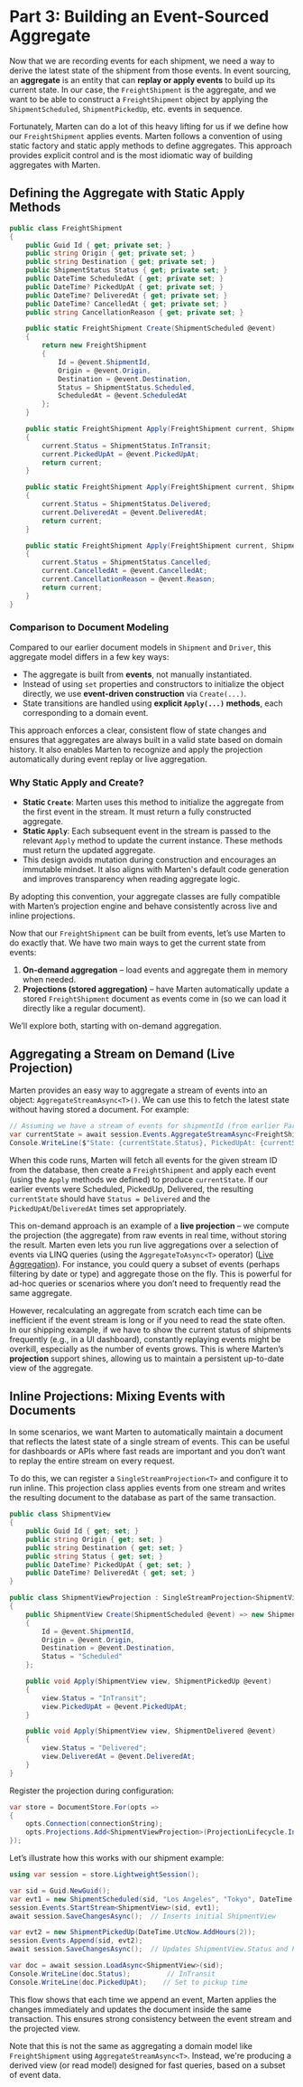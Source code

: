 # Part 3: Building an Event-Sourced Aggregate

Now that we are recording events for each shipment, we need a way to derive the latest state of the shipment from those events. In event sourcing, an **aggregate** is an entity that can **replay or apply events** to build up its current state. In our case, the `FreightShipment` is the aggregate, and we want to be able to construct a `FreightShipment` object by applying the `ShipmentScheduled`, `ShipmentPickedUp`, etc. events in sequence.

Fortunately, Marten can do a lot of this heavy lifting for us if we define how our `FreightShipment` applies events. Marten follows a convention of using static factory and static apply methods to define aggregates. This approach provides explicit control and is the most idiomatic way of building aggregates with Marten.

## Defining the Aggregate with Static Apply Methods

```csharp
public class FreightShipment
{
    public Guid Id { get; private set; }
    public string Origin { get; private set; }
    public string Destination { get; private set; }
    public ShipmentStatus Status { get; private set; }
    public DateTime ScheduledAt { get; private set; }
    public DateTime? PickedUpAt { get; private set; }
    public DateTime? DeliveredAt { get; private set; }
    public DateTime? CancelledAt { get; private set; }
    public string CancellationReason { get; private set; }

    public static FreightShipment Create(ShipmentScheduled @event)
    {
        return new FreightShipment
        {
            Id = @event.ShipmentId,
            Origin = @event.Origin,
            Destination = @event.Destination,
            Status = ShipmentStatus.Scheduled,
            ScheduledAt = @event.ScheduledAt
        };
    }

    public static FreightShipment Apply(FreightShipment current, ShipmentPickedUp @event)
    {
        current.Status = ShipmentStatus.InTransit;
        current.PickedUpAt = @event.PickedUpAt;
        return current;
    }

    public static FreightShipment Apply(FreightShipment current, ShipmentDelivered @event)
    {
        current.Status = ShipmentStatus.Delivered;
        current.DeliveredAt = @event.DeliveredAt;
        return current;
    }

    public static FreightShipment Apply(FreightShipment current, ShipmentCancelled @event)
    {
        current.Status = ShipmentStatus.Cancelled;
        current.CancelledAt = @event.CancelledAt;
        current.CancellationReason = @event.Reason;
        return current;
    }
}
```

### Comparison to Document Modeling

Compared to our earlier document models in `Shipment` and `Driver`, this aggregate model differs in a few key ways:

- The aggregate is built from **events**, not manually instantiated.
- Instead of using `set` properties and constructors to initialize the object directly, we use **event-driven construction** via `Create(...)`.
- State transitions are handled using **explicit `Apply(...)` methods**, each corresponding to a domain event.

This approach enforces a clear, consistent flow of state changes and ensures that aggregates are always built in a valid state based on domain history. It also enables Marten to recognize and apply the projection automatically during event replay or live aggregation.

### Why Static Apply and Create?

- **Static `Create`**: Marten uses this method to initialize the aggregate from the first event in the stream. It must return a fully constructed aggregate.
- **Static `Apply`**: Each subsequent event in the stream is passed to the relevant `Apply` method to update the current instance. These methods must return the updated aggregate.
- This design avoids mutation during construction and encourages an immutable mindset. It also aligns with Marten's default code generation and improves transparency when reading aggregate logic.

By adopting this convention, your aggregate classes are fully compatible with Marten’s projection engine and behave consistently across live and inline projections.

Now that our `FreightShipment` can be built from events, let’s use Marten to do exactly that. We have two main ways to get the current state from events:

1. **On-demand aggregation** – load events and aggregate them in memory when needed.
2. **Projections (stored aggregation)** – have Marten automatically update a stored `FreightShipment` document as events come in (so we can load it directly like a regular document).

We’ll explore both, starting with on-demand aggregation.

## Aggregating a Stream on Demand (Live Projection)

Marten provides an easy way to aggregate a stream of events into an object: `AggregateStreamAsync<T>()`. We can use this to fetch the latest state without having stored a document. For example:

```csharp
// Assuming we have a stream of events for shipmentId (from earlier Part)
var currentState = await session.Events.AggregateStreamAsync<FreightShipment>(shipmentId);
Console.WriteLine($"State: {currentState.Status}, PickedUpAt: {currentState.PickedUpAt}");
```

When this code runs, Marten will fetch all events for the given stream ID from the database, then create a `FreightShipment` and apply each event (using the `Apply` methods we defined) to produce `currentState`. If our earlier events were Scheduled, PickedUp, Delivered, the resulting `currentState` should have `Status = Delivered` and the `PickedUpAt`/`DeliveredAt` times set appropriately.

This on-demand approach is an example of a **live projection** – we compute the projection (the aggregate) from raw events in real time, without storing the result. Marten even lets you run live aggregations over a selection of events via LINQ queries (using the `AggregateToAsync<T>` operator) ([Live Aggregation](/events/projections/live-aggregates)). For instance, you could query a subset of events (perhaps filtering by date or type) and aggregate those on the fly. This is powerful for ad-hoc queries or scenarios where you don’t need to frequently read the same aggregate.

However, recalculating an aggregate from scratch each time can be inefficient if the event stream is long or if you need to read the state often. In our shipping example, if we have to show the current status of shipments frequently (e.g., in a UI dashboard), constantly replaying events might be overkill, especially as the number of events grows. This is where Marten’s **projection** support shines, allowing us to maintain a persistent up-to-date view of the aggregate.

## Inline Projections: Mixing Events with Documents

In some scenarios, we want Marten to automatically maintain a document that reflects the latest state of a single stream of events. This can be useful for dashboards or APIs where fast reads are important and you don’t want to replay the entire stream on every request.

To do this, we can register a `SingleStreamProjection<T>` and configure it to run inline. This projection class applies events from one stream and writes the resulting document to the database as part of the same transaction.

```csharp
public class ShipmentView
{
    public Guid Id { get; set; }
    public string Origin { get; set; }
    public string Destination { get; set; }
    public string Status { get; set; }
    public DateTime? PickedUpAt { get; set; }
    public DateTime? DeliveredAt { get; set; }
}

public class ShipmentViewProjection : SingleStreamProjection<ShipmentView>
{
    public ShipmentView Create(ShipmentScheduled @event) => new ShipmentView
    {
        Id = @event.ShipmentId,
        Origin = @event.Origin,
        Destination = @event.Destination,
        Status = "Scheduled"
    };

    public void Apply(ShipmentView view, ShipmentPickedUp @event)
    {
        view.Status = "InTransit";
        view.PickedUpAt = @event.PickedUpAt;
    }

    public void Apply(ShipmentView view, ShipmentDelivered @event)
    {
        view.Status = "Delivered";
        view.DeliveredAt = @event.DeliveredAt;
    }
}
```

Register the projection during configuration:

```csharp
var store = DocumentStore.For(opts =>
{
    opts.Connection(connectionString);
    opts.Projections.Add<ShipmentViewProjection>(ProjectionLifecycle.Inline);
});
```

Let’s illustrate how this works with our shipment example:

```csharp
using var session = store.LightweightSession();

var sid = Guid.NewGuid();
var evt1 = new ShipmentScheduled(sid, "Los Angeles", "Tokyo", DateTime.UtcNow);
session.Events.StartStream<ShipmentView>(sid, evt1);
await session.SaveChangesAsync();  // Inserts initial ShipmentView

var evt2 = new ShipmentPickedUp(DateTime.UtcNow.AddHours(2));
session.Events.Append(sid, evt2);
await session.SaveChangesAsync();  // Updates ShipmentView.Status and PickedUpAt

var doc = await session.LoadAsync<ShipmentView>(sid);
Console.WriteLine(doc.Status);         // InTransit
Console.WriteLine(doc.PickedUpAt);    // Set to pickup time
```

This flow shows that each time we append an event, Marten applies the changes immediately and updates the document inside the same transaction. This ensures strong consistency between the event stream and the projected view.

Note that this is not the same as aggregating a domain model like `FreightShipment` using `AggregateStreamAsync<T>`. Instead, we're producing a derived view (or read model) designed for fast queries, based on a subset of event data.
